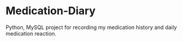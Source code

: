 # Medication-Diary
Python, MySQL project for recording my medication history and daily medication reaction.
